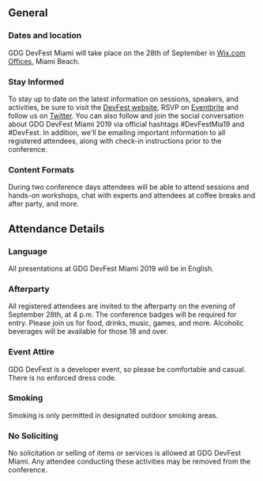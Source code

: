 ## General

### Dates and location

GDG DevFest Miami will take place on the 28th of September in [Wix.com Offices,](https://goo.gl/maps/bDCF679L7DueU96v6) Miami Beach.

### Stay Informed

To stay up to date on the latest information on sessions, speakers, and activities, be sure to visit the [DevFest website](https://devfestmiami.org/), RSVP on [Eventbrite](https://www.eventbrite.com/e/devfest-miami-2019-tickets-68635601933?aff=ehomesaved) and follow us on [Twitter](https://twitter.com/GDGMiami). You can also follow and join the social conversation about GDG DevFest Miami 2019 via official hashtags #DevFestMia19 and #DevFest. In addition, we'll be emailing important information to all registered attendees, along with check-in instructions prior to the conference.

### Content Formats

During two conference days attendees will be able to attend sessions and hands-on workshops, chat with experts and attendees at coffee breaks and after party, and more.

## Attendance Details

### Language

All presentations at GDG DevFest Miami 2019 will be in English.

### Afterparty

All registered attendees are invited to the afterparty on the evening of September 28th, at 4 p.m. The conference badges will be required for entry. Please join us for food, drinks, music, games, and more. Alcoholic beverages will be available for those 18 and over.

### Event Attire

GDG DevFest is a developer event, so please be comfortable and casual. There is no enforced dress code.

### Smoking

Smoking is only permitted in designated outdoor smoking areas.

### No Soliciting

No solicitation or selling of items or services is allowed at GDG DevFest Miami. Any attendee conducting these activities may be removed from the conference.
